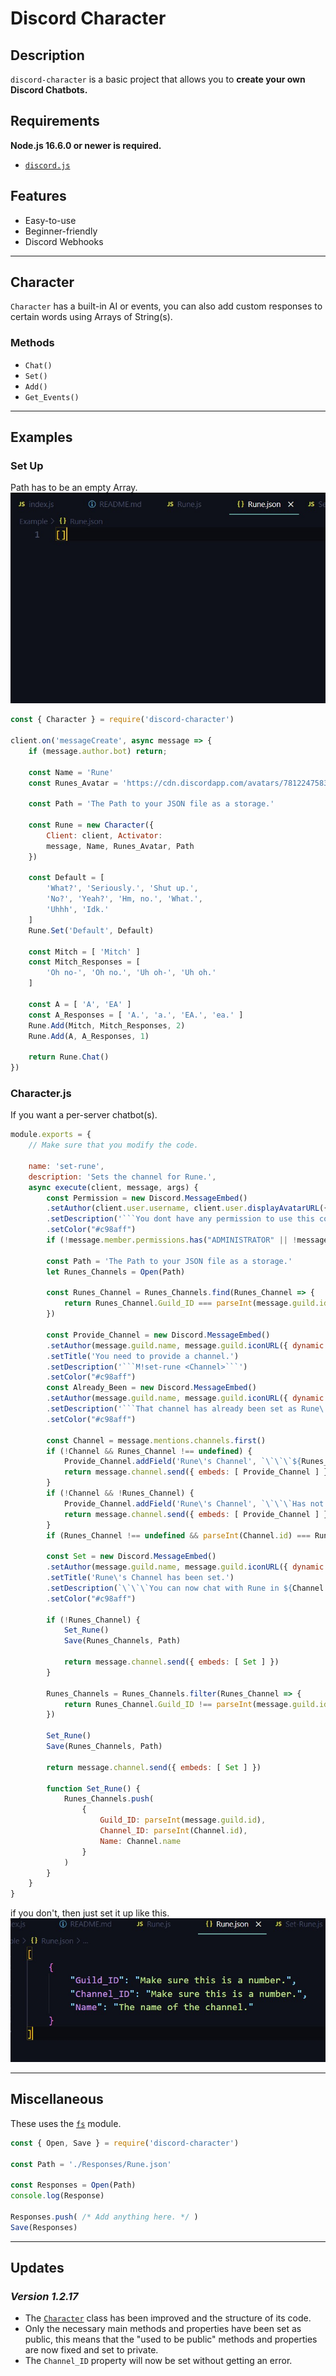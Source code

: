 # Discord Character

## Description
`discord-character` is a basic project that allows you to **create your own Discord Chatbots.**

## Requirements
**Node.js 16.6.0 or newer is required.**
- [`discord.js`](https://discord.js.org/#/)

## Features
- Easy-to-use
- Beginner-friendly
- Discord Webhooks

- - -

## Character
`Character` has a built-in AI or events, you can
also add custom responses to certain words using
Arrays of String(s).

### Methods
- `Chat()`
- `Set()`
- `Add()`
- `Get_Events()`

- - -

## Examples

### Set Up
Path has to be an empty Array.
![3](./Assets/3.jpg)

```js
const { Character } = require('discord-character')

client.on('messageCreate', async message => {
    if (message.author.bot) return;

    const Name = 'Rune'
    const Runes_Avatar = 'https://cdn.discordapp.com/avatars/781224758355820555/de3ad39b494018d9e42336610d7691ef.jpg?size=4096'
    
    const Path = 'The Path to your JSON file as a storage.'

    const Rune = new Character({
        Client: client, Activator:
        message, Name, Runes_Avatar, Path
    })

    const Default = [
        'What?', 'Seriously.', 'Shut up.',
        'No?', 'Yeah?', 'Hm, no.', 'What.',
        'Uhhh', 'Idk.'
    ]
    Rune.Set('Default', Default)

    const Mitch = [ 'Mitch' ]
    const Mitch_Responses = [
        'Oh no-', 'Oh no.', 'Uh oh-', 'Uh oh.'
    ]

    const A = [ 'A', 'EA' ]
    const A_Responses = [ 'A.', 'a.', 'EA.', 'ea.' ]
    Rune.Add(Mitch, Mitch_Responses, 2)
    Rune.Add(A, A_Responses, 1)

    return Rune.Chat()
})
```

### Character.js
If you want a per-server chatbot(s).

```js
module.exports = {
    // Make sure that you modify the code.

    name: 'set-rune',
    description: 'Sets the channel for Rune.',
    async execute(client, message, args) {
        const Permission = new Discord.MessageEmbed()
        .setAuthor(client.user.username, client.user.displayAvatarURL({ dynamic: true }))
        .setDescription('```You dont have any permission to use this command.```')
        .setColor("#c98aff")
        if (!message.member.permissions.has("ADMINISTRATOR" || !message.member.permissions.has("MANAGE_SERVER"))) return message.channel.send({ embeds: [ Permission ] })

        const Path = 'The Path to your JSON file as a storage.'
        let Runes_Channels = Open(Path)

        const Runes_Channel = Runes_Channels.find(Runes_Channel => {
            return Runes_Channel.Guild_ID === parseInt(message.guild.id)
        })

        const Provide_Channel = new Discord.MessageEmbed()
        .setAuthor(message.guild.name, message.guild.iconURL({ dynamic: true }))
        .setTitle('You need to provide a channel.')
        .setDescription('```M!set-rune <Channel>```')
        .setColor("#c98aff")
        const Already_Been = new Discord.MessageEmbed()
        .setAuthor(message.guild.name, message.guild.iconURL({ dynamic: true }))
        .setDescription('```That channel has already been set as Rune\'s Channel.```')
        .setColor("#c98aff")

        const Channel = message.mentions.channels.first()
        if (!Channel && Runes_Channel !== undefined) {
            Provide_Channel.addField('Rune\'s Channel', `\`\`\`${Runes_Channel.Name || 'Has not been set.'}\`\`\``)
            return message.channel.send({ embeds: [ Provide_Channel ] })
        }
        if (!Channel && !Runes_Channel) {
            Provide_Channel.addField('Rune\'s Channel', `\`\`\`Has not been set.\`\`\``)
            return message.channel.send({ embeds: [ Provide_Channel ] })
        }
        if (Runes_Channel !== undefined && parseInt(Channel.id) === Runes_Channel.Channel_ID) return message.channel.send({ embeds: [ Already_Been ] })

        const Set = new Discord.MessageEmbed()
        .setAuthor(message.guild.name, message.guild.iconURL({ dynamic: true }))
        .setTitle('Rune\'s Channel has been set.')
        .setDescription(`\`\`\`You can now chat with Rune in ${Channel.name}\`\`\``)
        .setColor("#c98aff")

        if (!Runes_Channel) {
            Set_Rune()
            Save(Runes_Channels, Path)

            return message.channel.send({ embeds: [ Set ] })
        }

        Runes_Channels = Runes_Channels.filter(Runes_Channel => {
            return Runes_Channel.Guild_ID !== parseInt(message.guild.id)
        })

        Set_Rune()
        Save(Runes_Channels, Path)

        return message.channel.send({ embeds: [ Set ] })

        function Set_Rune() {
            Runes_Channels.push(
                {
                    Guild_ID: parseInt(message.guild.id),
                    Channel_ID: parseInt(Channel.id),
                    Name: Channel.name
                }
            )
        }
    }
}
```

if you don't, then just set it up like this.
![2](./Assets/2.jpg)

- - -

## Miscellaneous
These uses the [`fs`](https://nodejs.org/api/fs.html) module.

```js
const { Open, Save } = require('discord-character')

const Path = './Responses/Rune.json'

const Responses = Open(Path)
console.log(Response)

Responses.push( /* Add anything here. */ )
Save(Responses)
```

- - -

## Updates

### _Version 1.2.17_
- The [`Character`](#Character) class has been improved and the structure of its code.
- Only the necessary main methods and properties have been set as public, this means that the "used to be public" methods and properties are now fixed and set to private.
- The `Channel_ID` property will now be set without getting an error.
